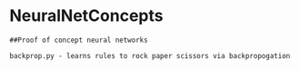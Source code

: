 # NeuralNetConcepts

	##Proof of concept neural networks

	backprop.py - learns rules to rock paper scissors via backpropogation


